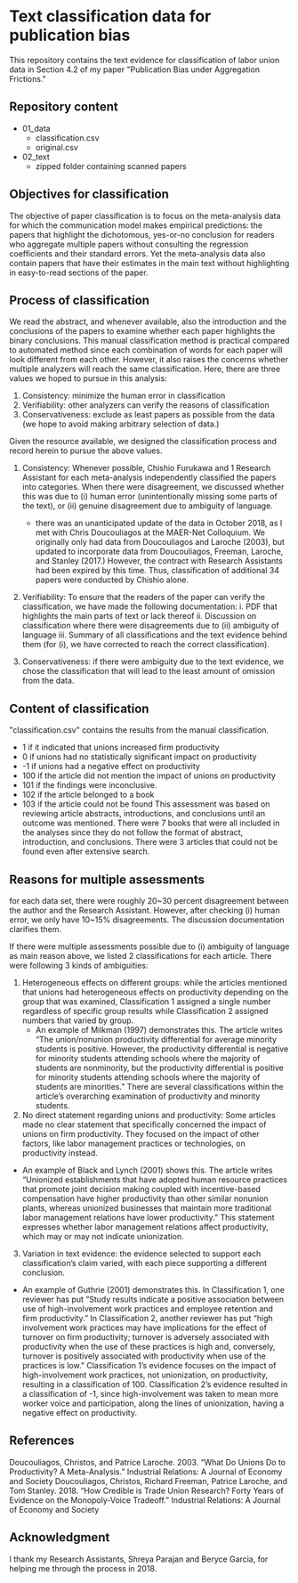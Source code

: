 # Text classification data for publication bias

This repository contains the text evidence for classification of labor union data in Section 4.2 of my paper "Publication Bias under Aggregation Frictions." 

## Repository content
- 01_data
  - classification.csv
  - original.csv
- 02_text
  - zipped folder containing scanned papers
  
## Objectives for classification
The objective of paper classification is to focus on the meta-analysis data for which the communication model makes empirical predictions: the papers that highlight the dichotomous, yes-or-no conclusion for readers who aggregate multiple papers without consulting the regression coefficients and their standard errors. Yet the meta-analysis data also contain papers that have their estimates in the main text without highlighting in easy-to-read sections of the paper. 

## Process of classification
We read the abstract, and whenever available, also the introduction and the conclusions of the papers to examine whether each paper highlights the binary conclusions. This manual classification method is practical compared to automated method since each combination of words for each paper will look different from each other. However, it also raises the concerns whether multiple analyzers will reach the same classification. Here, there are three values we hoped to pursue in this analysis:
1.	Consistency: minimize the human error in classification
2.	Verifiability: other analyzers can verify the reasons of classification
3.	Conservativeness: exclude as least papers as possible from the data (we hope to avoid making arbitrary selection of data.)

Given the resource available, we designed the classification process and record herein to pursue the above values.
1. Consistency: Whenever possible, Chishio Furukawa and 1 Research Assistant for each meta-analysis independently classified the papers into categories. When there were disagreement, we discussed whether this was due to (i) human error (unintentionally missing some parts of the text), or (ii) genuine disagreement due to ambiguity of language.
   - there was an unanticipated update of the data in October 2018, as I met with Chris Doucouliagos at the MAER-Net Colloquium. We originally only had data from Doucouliagos and Laroche (2003), but updated to incorporate data from Doucouliagos, Freeman, Laroche, and Stanley (2017.) However, the contract with Research Assistants had been expired by this time. Thus, classification of additional 34 papers were conducted by Chishio alone.

2. Verifiability: To ensure that the readers of the paper can verify the classification, we have made the following documentation:
   i.	PDF that highlights the main parts of text or lack thereof
   ii.	Discussion on classification where there were disagreements due to (ii) ambiguity of language
   iii.	Summary of all classifications and the text evidence behind them (for (i), we have corrected to reach the correct classification).
3.  Conservativeness: if there were ambiguity due to the text evidence, we chose the classification that will lead to the least amount of omission from the data.

## Content of classification
"classification.csv" contains the results from the manual classification. 
-	1 if it indicated that unions increased firm productivity
-	0 if unions had no statistically significant impact on productivity
-	-1 if unions had a negative effect on productivity
-	100 if the article did not mention the impact of unions on productivity
-	101 if the findings were inconclusive.
- 102 if the article belonged to a book
- 103 if the article could not be found
This assessment was based on reviewing article abstracts, introductions, and conclusions until an outcome was mentioned. There were 7 books that were all included in the analyses since they do not follow the format of abstract, introduction, and conclusions. There were 3 articles that could not be found even after extensive search.

## Reasons for multiple assessments
for each data set, there were roughly 20~30 percent disagreement between the author and the Research Assistant. However, after checking (i) human error, we only have 10~15% disagreements. The discussion documentation clarifies them.


If there were multiple assessments possible due to (i) ambiguity of language as main reason above, we listed 2 classifications for each article. There were following 3 kinds of ambiguities:
1. Heterogeneous effects on different groups: while the articles mentioned that unions had heterogeneous effects on productivity depending on the group that was examined, Classification 1 assigned a single number regardless of specific group results while Classification 2 assigned numbers that varied by group.
   - An example of Milkman (1997) demonstrates this. The article writes “The union/nonunion productivity differential for average minority students is positive. However, the productivity differential is negative for minority students attending schools where the majority of students are nonminority, but the productivity differential is positive for minority students attending schools where the majority of students are minorities.” There are several classifications within the article’s overarching examination of productivity and minority students.
2.	No direct statement regarding unions and productivity: Some articles made no clear statement that specifically concerned the impact of unions on firm productivity. They focused on the impact of other factors, like labor management practices or technologies, on productivity instead.
   - An example of Black and Lynch (2001) shows this. The article writes “Unionized establishments that have adopted human resource practices that promote joint decision making coupled with incentive-based compensation have higher productivity than other similar nonunion plants, whereas unionized businesses that maintain more traditional labor management relations have lower productivity.” This statement expresses whether labor management relations affect productivity, which may or may not indicate unionization.
3.	Variation in text evidence: the evidence selected to support each classification’s claim varied, with each piece supporting a different conclusion.
   - An example of Guthrie (2001) demonstrates this. In Classification 1, one reviewer has put “Study results indicate a positive association between use of high-involvement work practices and employee retention and firm productivity.” In Classification 2, another reviewer has put “high involvement work practices may have implications for the effect of turnover on firm productivity; turnover is adversely associated with productivity when the use of these practices is high and, conversely, turnover is positively associated with productivity when use of the practices is low.” Classification 1’s evidence focuses on the impact of high-involvement work practices, not unionization, on productivity, resulting in a classification of 100. Classification 2’s evidence resulted in a classification of -1, since high-involvement was taken to mean more worker voice and participation, along the lines of unionization, having a negative effect on productivity.

## References
Doucouliagos, Christos, and Patrice Laroche. 2003. “What Do Unions Do to Productivity? A Meta-Analysis.” Industrial Relations: A Journal of Economy and Society
Doucouliagos, Christos, Richard Freeman, Patrice Laroche, and Tom Stanley. 2018. “How Credible is Trade Union Research? Forty Years of Evidence on the Monopoly-Voice Tradeoff.” Industrial Relations: A Journal of Economy and Society

## Acknowledgment
I thank my Research Assistants, Shreya Parajan and Beryce Garcia, for helping me through the process in 2018.
